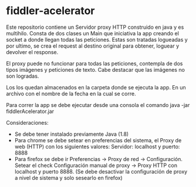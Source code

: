 # fiddler-acelerator

Este repositorio contiene un Servidor proxy HTTP construido en java y es multihilo. Consta de dos clases un Main que iniciativa la app creando el socket a donde llegan todas las peticiones. Estas son tratadas logueadas y por ultimo, se crea el request al destino original para obtener, loguear y devolver el response.

El proxy puede no funcionar para todas las peticiones, contempla de dos tipos imágenes y peticiones de texto. Cabe destacar que las imágenes no son logradas.

Los los quedan almacenados en la carpeta donde se ejecuta la app. En un archivo con el nombre de la fecha en la cual se corre.

Para correr la app se debe ejecutar desde una consola el comando java -jar fiddlerAcelerator.jar

Consideraciones:

- Se debe tener instalado previamente Java (1.8)
- Para chrome se debe setear en preferencias del sistema, el Proxy de web (HTTP) con los siguientes valores: Servidor: localhost y puerto: 8888
- Para firefox se debe ir Preferencias -> Proxy de red -> Configuración. Setear el check Configuración manual de proxy -> Proxy HTTP con localhost y puerto 8888. (Se debe desactivar la configuración de proxy a nivel de sistema y solo sesearlo en firefox)
